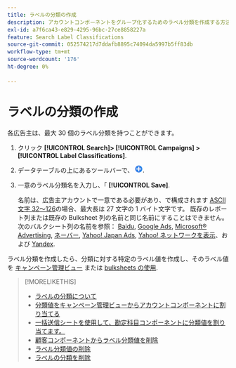 ```yaml
---
title: ラベルの分類の作成
description: アカウントコンポーネントをグループ化するためのラベル分類を作成する方法を説明します。
exl-id: a7f6ca43-e829-4295-96bc-27ce8858227a
feature: Search Label Classifications
source-git-commit: 052574217d7ddafb8895c74094da5997b5ff83db
workflow-type: tm+mt
source-wordcount: '176'
ht-degree: 0%

---
```


# ラベルの分類の作成

各広告主は、最大 30 個のラベル分類を持つことができます。

1. クリック **[!UICONTROL Search]> [!UICONTROL Campaigns] >[!UICONTROL Label Classifications]**.

1. データテーブルの上にあるツールバーで、 ![作成](/help/search-social-commerce/assets/add.png "作成").

1. 一意のラベル分類名を入力し、「 **[!UICONTROL Save]**.

   名前は、広告主アカウントで一意である必要があり、で構成されます [ASCII 文字 32～126](https://www.asciitable.com/)の場合、最大長は 27 文字の 1 バイト文字です。 既存のレポート列または既存の Bulksheet 列の名前と同じ名前にすることはできません。 次のバルクシート列の名前を参照： [Baidu](/help/search-social-commerce/campaign-management/bulksheets/bulksheet-data-formats/bulksheet-data-baidu.md), [Google Ads](/help/search-social-commerce/campaign-management/bulksheets/bulksheet-data-formats/bulksheet-data-google.md), [Microsoft® Advertising](/help/search-social-commerce/campaign-management/bulksheets/bulksheet-data-formats/bulksheet-data-microsoft.md), [ネーバー](/help/search-social-commerce/campaign-management/bulksheets/bulksheet-data-formats/bulksheet-data-naver.md), [Yahoo! Japan Ads](/help/search-social-commerce/campaign-management/bulksheets/bulksheet-data-formats/bulksheet-data-yahoo-japan.md), [Yahoo! ネットワークを表示](/help/search-social-commerce/campaign-management/bulksheets/bulksheet-data-formats/bulksheet-data-yahoo-display-network.md)、および [Yandex](/help/search-social-commerce/campaign-management/bulksheets/bulksheet-data-formats/bulksheet-data-yandex.md).

ラベル分類を作成したら、分類に対する特定のラベル値を作成し、そのラベル値を [キャンペーン管理ビュー](classification-values-assign-campaign-management.md) または [bulksheets の使用](classification-values-assign-bulksheets.md).

>[!MORELIKETHIS]
>
>* [ラベルの分類について](classification-about.md)
>* [分類値をキャンペーン管理ビューからアカウントコンポーネントに割り当てる](classification-values-assign-campaign-management.md)
>* [一括送信シートを使用して、勘定科目コンポーネントに分類値を割り当てます。](classification-values-assign-bulksheets.md)
>* [顧客コンポーネントからラベル分類値を削除](classification-values-remove.md)
>* [ラベル分類値の削除](classification-values-delete.md)
>* [ラベルの分類を削除](classification-delete.md)
